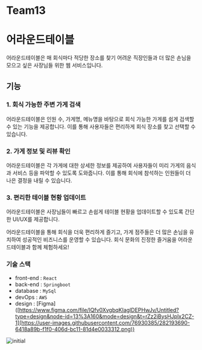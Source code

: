 # Team13

# 어라운드테이블

어라운드테이블은 매 회식마다 적당한 장소를 찾기 어려운 직장인들과 더 많은 손님을 모으고 싶은 사장님들 위한 웹 서비스입니다.

## 기능

### 1. 회식 가능한 주변 가게 검색
어라운드테이블은 인원 수, 가게명, 메뉴명을 바탕으로 회식 가능한 가게를 쉽게 검색할 수 있는 기능을 제공합니다. 이를 통해 사용자들은 편리하게 회식 장소를 찾고 선택할 수 있습니다.

### 2. 가게 정보 및 리뷰 확인
어라운드테이블은 각 가게에 대한 상세한 정보를 제공하여 사용자들이 미리 가게의 음식과 서비스 등을 파악할 수 있도록 도와줍니다. 이를 통해 회식에 참석하는 인원들이 더 나은 결정을 내릴 수 있습니다.

### 3. 편리한 테이블 현황 업데이트
어라운드테이블은 사장님들이 빠르고 손쉽게 테이블 현황을 업데이트할 수 있도록 간단한 UI/UX를 제공합니다.

어라운드테이블을 통해 회식을 더욱 편리하게 즐기고, 가게 점주들은 더 많은 손님을 유치하여 성공적인 비즈니스를 운영할 수 있습니다. 회식 문화의 진정한 즐거움을 어라운드테이블과 함께 체험하세요!

### 기술 스택
- front-end : `React`
- back-end : `Springboot`
- database : `MySql`
- devOps : `AWS`
- design : [Figma] ([https://www.figma.com/file/IQfv0XvgbqKIaglDEPHwJv/Untitled?type=design&node-id=13%3A160&mode=design&t=rZz2iBysHJplx2CZ-1](https://user-images.githubusercontent.com/76930385/282193690-6418a89b-f1f0-406d-bc11-81d4e0033312.png))

![initial](https://user-images.githubusercontent.com/76930385/282193690-6418a89b-f1f0-406d-bc11-81d4e0033312.png)


